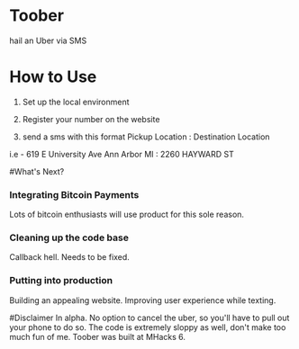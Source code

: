 # Toober
hail an Uber via SMS

# How to Use
1) Set up the local environment

2) Register your number on the website

3) send a sms with this format Pickup Location : Destination Location

i.e - 619 E University Ave Ann Arbor MI : 2260 HAYWARD ST

#What's Next?
### Integrating Bitcoin Payments 
Lots of bitcoin enthusiasts will use product for this sole reason. 

### Cleaning up the code base 
Callback hell. Needs to be fixed. 

### Putting into production 
Building an appealing website. Improving user experience while texting.

#Disclaimer
In alpha. No option to cancel the uber, so you'll have to pull out your phone to do so.
The code is extremely sloppy as well, don't make too much fun of me. Toober was built at MHacks 6. 


